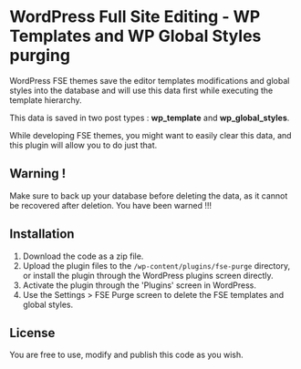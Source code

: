 # WordPress Full Site Editing - WP Templates and WP Global Styles purging

WordPress FSE themes save the editor templates modifications and global styles into the database and will use this data first while executing the template hierarchy.

This data is saved in two post types : **wp_template**  and **wp_global_styles**.

While developing FSE themes, you might want to easily clear this data, and this plugin will allow you to do just that.

## Warning !

Make sure to back up your database before deleting the data, as it cannot be recovered after deletion. You have been warned !!!

## Installation

1. Download the code as a zip file.
2. Upload the plugin files to the `/wp-content/plugins/fse-purge` directory, or install the plugin through the WordPress plugins screen directly.
3. Activate the plugin through the 'Plugins' screen in WordPress.
4. Use the Settings > FSE Purge screen to delete the FSE templates and global styles.

## License

You are free to use, modify and publish this code as you wish.